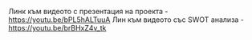 Линк към видеото с презентация на проекта - https://youtu.be/bPL5hALTuuA
Лин към видеото със SWOT анализа - https://youtu.be/brBHxZ4v_tk
